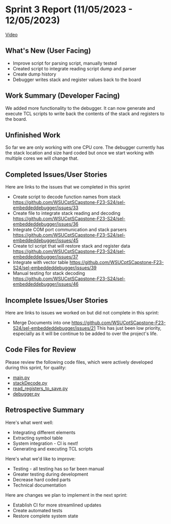 # Sprint 3 Report (11/05/2023 - 12/05/2023)

[Video](https://youtu.be/BbdxPPWOi2Y)

## What's New (User Facing)
 * Improve script for parsing script, manually tested
 * Created script to integrate reading script dump and parser
 * Create dump history
 * Debugger writes stack and register values back to the board

## Work Summary (Developer Facing)
We added more functionality to the debugger. It can now generate and execute TCL scripts to write back the contents
of the stack and registers to the board. 

## Unfinished Work
So far we are only working with one CPU core. The debugger currently has the stack location and size hard coded but
once we start working with multiple cores we will change that.

## Completed Issues/User Stories
Here are links to the issues that we completed in this sprint

 * Create script to decode function names from stack https://github.com/WSUCptSCapstone-F23-S24/sel-embeddeddebugger/issues/33
 * Create file to integrate stack reading and decoding https://github.com/WSUCptSCapstone-F23-S24/sel-embeddeddebugger/issues/36
 * Integrate COM port communication and stack parsers https://github.com/WSUCptSCapstone-F23-S24/sel-embeddeddebugger/issues/45  
 * Create tcl script that will restore stack and register data https://github.com/WSUCptSCapstone-F23-S24/sel-embeddeddebugger/issues/37
 * Integrate with vector table https://github.com/WSUCptSCapstone-F23-S24/sel-embeddeddebugger/issues/39
 * Manual testing for stack decoding https://github.com/WSUCptSCapstone-F23-S24/sel-embeddeddebugger/issues/46
 
 ## Incomplete Issues/User Stories
 Here are links to issues we worked on but did not complete in this sprint:

 * Merge Documents into one https://github.com/WSUCptSCapstone-F23-S24/sel-embeddeddebugger/issues/21
    This has just been low priority, especially as it will be continue to be added to over the project's life.  


## Code Files for Review
Please review the following code files, which were actively developed during this sprint, for quality:
 * [main.py](https://github.com/WSUCptSCapstone-F23-S24/sel-embeddeddebugger/blob/main/debugger/main.py)
 * [stackDecode.py](https://github.com/WSUCptSCapstone-F23-S24/sel-embeddeddebugger/blob/main/debugger/StackDecode.py)
 * [read_registers_to_save.py](https://github.com/WSUCptSCapstone-F23-S24/sel-embeddeddebugger/blob/main/debugger/read_registers_to_save.py)
 * [debugger.py](https://github.com/WSUCptSCapstone-F23-S24/sel-embeddeddebugger/blob/main/debugger/debugger.py)

## Retrospective Summary
Here's what went well:
  * Integrating different elements
  * Extracting symbol table
  * System integration - CI is next!
  * Generating and executing TCL scripts

Here's what we'd like to improve:
   * Testing - all testing has so far been manual
   * Greater testing during development
   * Decrease hard coded parts
   * Technical documentation
  
Here are changes we plan to implement in the next sprint:
   * Establish CI for more streamlined updates
   * Create automated tests
   * Restore complete system state
